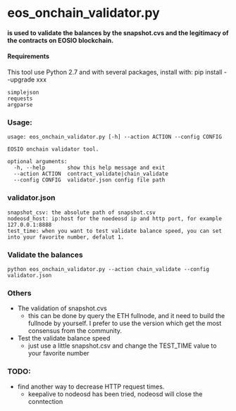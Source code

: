 # eos_onchain_validator.py 
#### is used to validate the balances by the snapshot.cvs and the legitimacy of the contracts on EOSIO blockchain.

#### Requirements
This tool use Python 2.7 and with several packages, install with: pip install --upgrade xxx
```
simplejson
requests
argparse
```

### Usage:
```
usage: eos_onchain_validator.py [-h] --action ACTION --config CONFIG

EOSIO onchain validator tool.

optional arguments:
  -h, --help       show this help message and exit
  --action ACTION  contract_validate|chain_validate
  --config CONFIG  validator.json config file path
```

### validator.json 
```
snapshot_csv: the absolute path of snapshot.csv
nodeosd_host: ip:host for the noedeosd ip and http port, for example 127.0.0.1:8888
test_time: when you want to test validate balance speed, you can set into your favorite number, defalut 1.
```

### Validate the balances
```
python eos_onchain_validator.py --action chain_validate --config validator.json
```

### Others
 - The validation of snapshot.cvs
    - this can be done by query the ETH fullnode, and it need to build the fullnode by yourself. I prefer to use the version which get the most consensus from the community.
 - Test the validate balance speed
    - just use a little snapshot.csv and change the TEST_TIME value to your favorite number

### TODO:
 - find another way to decrease HTTP request times. 
    - keepalive to nodeosd has been tried, nodeosd will close the conntection
